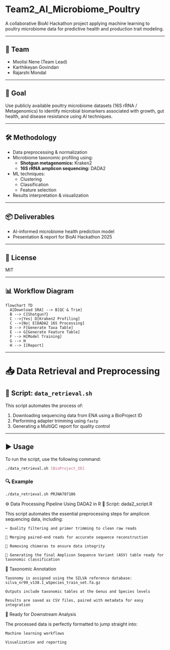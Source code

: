 
# Team2_AI_Microbiome_Poultry

A collaborative BioAI Hackathon project applying machine learning to poultry microbiome data for predictive health and production trait modeling.

---

## 📌 Team
- Mxolisi Nene (Team Lead)  
- Karthikeyan Govindan  
- Rajarshi Mondal  

---

## 🎯 Goal
Use publicly available poultry microbiome datasets (16S rRNA / Metagenomics) to identify microbial biomarkers associated with growth, gut health, and disease resistance using AI techniques.

---

## 🛠️ Methodology
- Data preprocessing & normalization  
- Microbiome taxonomic profiling using:
  - **Shotgun metagenomics:** Kraken2  
  - **16S rRNA amplicon sequencing:** DADA2  
- ML techniques:
  - Clustering  
  - Classification  
  - Feature selection  
- Results interpretation & visualization

---

## 📦 Deliverables
- AI-informed microbiome health prediction model  
- Presentation & report for BioAI Hackathon 2025  

---

## 📄 License
MIT  

---

## 📊 Workflow Diagram

```mermaid
flowchart TD
  A[Download SRA] --> B[QC & Trim]
  B --> C{Shotgun?}
  C -->|Yes| D[Kraken2 Profiling]
  C -->|No| E[DADA2 16S Processing]
  D --> F[Generate Taxa Table]
  E --> G[Generate Feature Table]
  F --> H[Model Training]
  G --> H
  H --> I[Report]
```

---

# 📥 Data Retrieval and Preprocessing

## 📜 Script: `data_retrieval.sh`

This script automates the process of:

1. Downloading sequencing data from ENA using a BioProject ID  
2. Performing adapter trimming using `fastp`  
3. Generating a MultiQC report for quality control  

---

## ▶️ Usage

To run the script, use the following command:

```bash
./data_retrieval.sh [BioProject_ID]
```

### 🔍 Example

```bash
./data_retrieval.sh PRJNA707106
```

⚙️ Data Processing Pipeline Using DADA2 in R
📜 Script: dada2_script.R

This script automates the essential preprocessing steps for amplicon sequencing data, including:

    ✂️ Quality filtering and primer trimming to clean raw reads

    🔗 Merging paired-end reads for accurate sequence reconstruction

    🚫 Removing chimeras to ensure data integrity

    🎯 Generating the final Amplicon Sequence Variant (ASV) table ready for taxonomic classification

🧬 Taxonomic Annotation

    Taxonomy is assigned using the SILVA reference database:
    silva_nr99_v138.1_wSpecies_train_set.fa.gz

    Outputs include taxonomic tables at the Genus and Species levels

    Results are saved as CSV files, paired with metadata for easy integration

🚀 Ready for Downstream Analysis

The processed data is perfectly formatted to jump straight into:

    Machine learning workflows

    Visualization and reporting
